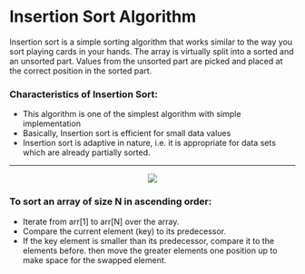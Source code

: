 # Insertion Sort Algorithm
Insertion sort is a simple sorting algorithm that works similar to the way you sort playing cards in your hands.
The array is virtually split into a sorted and an unsorted part. Values from the unsorted part are picked and placed at the correct position in the sorted part.

### Characteristics of Insertion Sort:
- This algorithm is one of the simplest algorithm with simple implementation
- Basically, Insertion sort is efficient for small data values
- Insertion sort is adaptive in nature, i.e. it is appropriate for data sets which are already partially sorted.

---
<p align="center">
  <img src="https://media.geeksforgeeks.org/wp-content/uploads/insertionsort.png" />
  
  ### To sort an array of size N in ascending order: 

- Iterate from arr[1] to arr[N] over the array. 
- Compare the current element (key) to its predecessor. 
- If the key element is smaller than its predecessor, compare it to the elements before.
  then move the greater elements one position up to make space for the swapped element.
</p>





